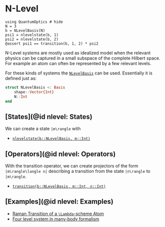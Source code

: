 # N-Level

```@example
using QuantumOptics # hide
N = 3
b = NLevelBasis(N)
psi1 = nlevelstate(b, 1)
psi2 = nlevelstate(b, 2)
@assert psi1 == transition(b, 1, 2) * psi2
```

N-Level systems are mostly used as idealized model when the relevant physics can be captured in a small subspace of the complete Hilbert space. For example an atom can often be represented by a few relevant levels.

For these kinds of systems the [`NLevelBasis`](@ref) can be used. Essentially it is defined just as:

```julia
struct NLevelBasis <: Basis
    shape::Vector{Int}
    N::Int
end
```


## [States](@id nlevel: States)

We can create a state ``|m\rangle`` with

* [`nlevelstate(b::NLevelBasis, m::Int)`](@ref)


## [Operators](@id nlevel: Operators)

With the transition operator, we can create projectors of the form ``|m\rangle\langle n|`` describing a transition from the state ``|n\rangle`` to ``|m\rangle``.

* [`transition(b::NLevelBasis, m::Int, n::Int)`](@ref)


## [Examples](@id nlevel: Examples)

* [Raman Transition of a ``\Lambda``-scheme Atom](@ref)
* [Four level system in many-body formalism](@ref)
